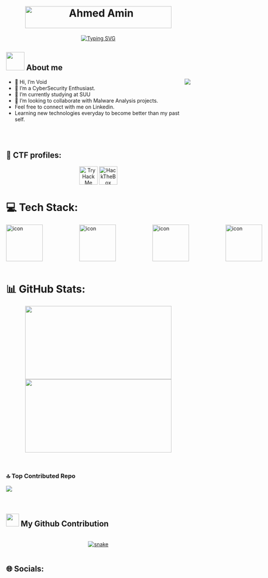 <h1 align="center">
  <a href="https://www.linkedin.com/in/void0x11/">
    <img src="https://github.com/void0x11/void0x11/blob/main/1.png" alt="Ahmed Amin" width="400px" height="60px" /></a>
</h1>

<p align="center">
  <a href="https://git.io/typing-svg"><img src="https://readme-typing-svg.demolab.com?font=Fira+Code&size=28&pause=1000&color=1FD454&center=true&vCenter=true&random=true&width=450&height=55&lines=Malware+Analyst;Security+Researcher;Cyber+Security+Enthusiast" alt="Typing SVG" /></a>
</p>


## <picture><img src = "https://github.com/void0x11/void0x11/blob/main/about_me.gif" width = 50px></picture> **About me**
<picture> <img align="right" src="https://media4.giphy.com/media/YPhs6YoPXEJgFxERoG/giphy.gif?cid=6c09b9524w99hz7to4x2dcop1thsd6atpb6tq1phfufboxws&ep=v1_internal_gif_by_id&rid=giphy.gif&ct=g"></picture>



- 👋 Hi, I’m Void
- 👀 I’m a CyberSecurity Enthusiast.
- 🌱 I’m currently studying at SUU
- 💞️ I’m looking to collaborate with Malware Analysis projects.
- Feel free to connect with me on Linkedin.
- Learning new technologies everyday to become better than my past self.

<br>
<br>

## :triangular_flag_on_post: CTF profiles:

<div align="center">
 <a href="https://tryhackme.com/p/void0x11"><img src="https://tryhackme-badges.s3.amazonaws.com/void0x11.png" height=50 alt="TryHackMe"></a>
 <a href="https://app.hackthebox.com/profile/839521"><img src="https://www.hackthebox.com/badge/image/839521" height=50 alt="HackTheBox"></a>
</div>


# 💻 Tech Stack:
<div style="display: flex;"><img src="https://techstack-generator.vercel.app/cpp-icon.svg" alt="icon" width="100" style="width: 100px; height: 100px; margin-right: 100px; margin-bottom: 0px;" /><img src="https://techstack-generator.vercel.app/python-icon.svg" alt="icon" width="100" style="width: 100px; height: 100px; margin-right: 100px; margin-bottom: 0px;" /><img src="https://techstack-generator.vercel.app/github-icon.svg" alt="icon" width="100" style="width: 100px; height: 100px; margin-right: 100px; margin-bottom: 0px;" /><img src="https://techstack-generator.vercel.app/mysql-icon.svg" alt="icon" width="100" style="width: 100px; height: 100px; margin-right: 100px; margin-bottom: 0px;" /><img src="https://techstack-generator.vercel.app/java-icon.svg" alt="icon" width="100" style="width: 100px; height: 100px; margin-right: 100px; margin-bottom: 0px;" /><img src="https://techstack-generator.vercel.app/js-icon.svg" alt="icon" width="100" style="width: 100px; height: 100px; margin-right: 100px; margin-bottom: 0px;" /><img src="https://techstack-generator.vercel.app/ts-icon.svg" alt="icon" width="100" style="width: 100px; height: 100px; margin-right: 100px; margin-bottom: 0px;" /><img src="https://techstack-generator.vercel.app/docker-icon.svg" alt="icon" width="100" style="width: 100px; height: 100px; margin-right: 0px; margin-bottom: 0px;" /></div>

<br>

# 📊 GitHub Stats:
<p align="center">
  <a href="https://github.com/void0x11">
    <!-- Card 1: GitHub Stats -->
    <img align="center" src="https://github-readme-stats.vercel.app/api?username=void0x11&theme=tokyonight&hide_border=false&include_all_commits=true&count_private=true" width=400 height=200 />
  </a>
  <a href="https://github.com/void0x11">
    <!-- Card 2: GitHub Streak Stats -->
    <img align="center" src="https://github-readme-streak-stats.herokuapp.com/?user=void0x11&theme=tokyonight&hide_border=false" width=400 height=200 />
  </a>
</p>

<br>

### 🔝 Top Contributed Repo
![](https://github-contributor-stats.vercel.app/api?username=void0x11&limit=5&theme=tokyonight&combine_all_yearly_contributions=true)
 
<br>

## <img src="https://media.giphy.com/media/iY8CRBdQXODJSCERIr/giphy.gif" width="35"><b> My Github Contribution </b>
<br>

<div align="center">
  <a href="https://github.com/void0x11/void0x11/">
  <img  src="https://github.com/void0x11/void0x11/blob/main/gridsnake.svg"
       alt="snake" /></a>
</div>
</a>
</div>
<br>


## 🌐 Socials:

